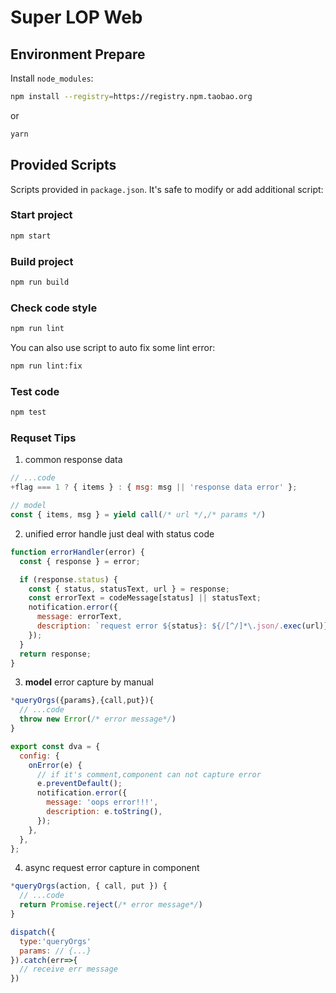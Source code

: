 <!--
 * @Des: Please Modify First
 * @Author: iron
 * @Email: chenggang@szkingdom.com.cn
 * @Date: 2019-10-31 16:15:52
 * @LastEditors: iron
 * @LastEditTime: 2019-11-13 15:23:51
 -->

# Super LOP Web

## Environment Prepare

Install `node_modules`:

```bash
npm install --registry=https://registry.npm.taobao.org
```

or

```bash
yarn
```

## Provided Scripts

Scripts provided in `package.json`. It's safe to modify or add additional script:

### Start project

```bash
npm start
```

### Build project

```bash
npm run build
```

### Check code style

```bash
npm run lint
```

You can also use script to auto fix some lint error:

```bash
npm run lint:fix
```

### Test code

```bash
npm test
```

### Requset Tips

1. common response data

```javascript
// ...code
+flag === 1 ? { items } : { msg: msg || 'response data error' };

// model
const { items, msg } = yield call(/* url */,/* params */)
```

2. unified error handle just deal with status code

```javascript
function errorHandler(error) {
  const { response } = error;

  if (response.status) {
    const { status, statusText, url } = response;
    const errorText = codeMessage[status] || statusText;
    notification.error({
      message: errorText,
      description: `request error ${status}: ${/[^/]*\.json/.exec(url)}`,
    });
  }
  return response;
}
```

3. **model** error capture by manual

```javascript
*queryOrgs({params},{call,put}){
  // ...code
  throw new Error(/* error message*/)
}

```

```javascript
export const dva = {
  config: {
    onError(e) {
      // if it's comment,component can not capture error
      e.preventDefault();
      notification.error({
        message: 'oops error!!!',
        description: e.toString(),
      });
    },
  },
};
```

4. async request error capture in component

```javascript
*queryOrgs(action, { call, put }) {
  // ...code
  return Promise.reject(/* error message*/)
}
```

```javascript
dispatch({
  type:'queryOrgs'
  params: // {...}
}).catch(err=>{
  // receive err message
})
```
